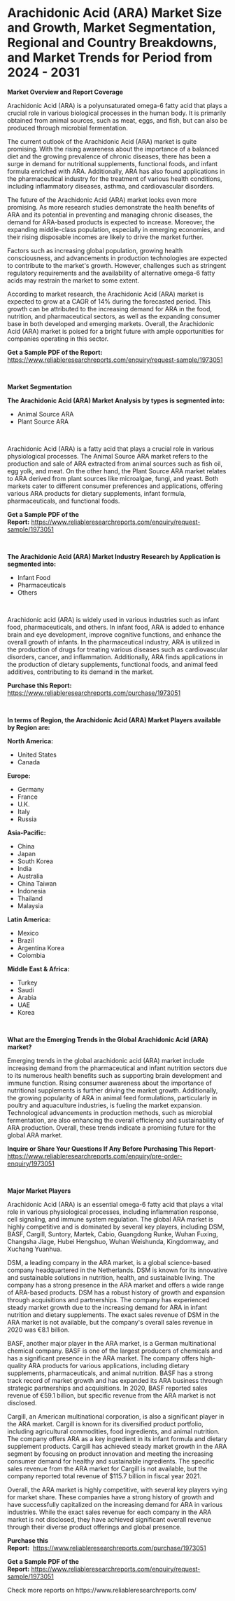 <p><h1>Arachidonic Acid (ARA) Market Size and Growth, Market Segmentation, Regional and Country Breakdowns, and Market Trends for Period from 2024 -  2031</h1></p><p><strong>Market Overview and Report Coverage</strong></p>
<p><p>Arachidonic Acid (ARA) is a polyunsaturated omega-6 fatty acid that plays a crucial role in various biological processes in the human body. It is primarily obtained from animal sources, such as meat, eggs, and fish, but can also be produced through microbial fermentation.</p><p>The current outlook of the Arachidonic Acid (ARA) market is quite promising. With the rising awareness about the importance of a balanced diet and the growing prevalence of chronic diseases, there has been a surge in demand for nutritional supplements, functional foods, and infant formula enriched with ARA. Additionally, ARA has also found applications in the pharmaceutical industry for the treatment of various health conditions, including inflammatory diseases, asthma, and cardiovascular disorders.</p><p>The future of the Arachidonic Acid (ARA) market looks even more promising. As more research studies demonstrate the health benefits of ARA and its potential in preventing and managing chronic diseases, the demand for ARA-based products is expected to increase. Moreover, the expanding middle-class population, especially in emerging economies, and their rising disposable incomes are likely to drive the market further.</p><p>Factors such as increasing global population, growing health consciousness, and advancements in production technologies are expected to contribute to the market's growth. However, challenges such as stringent regulatory requirements and the availability of alternative omega-6 fatty acids may restrain the market to some extent.</p><p>According to market research, the Arachidonic Acid (ARA) market is expected to grow at a CAGR of 14% during the forecasted period. This growth can be attributed to the increasing demand for ARA in the food, nutrition, and pharmaceutical sectors, as well as the expanding consumer base in both developed and emerging markets. Overall, the Arachidonic Acid (ARA) market is poised for a bright future with ample opportunities for companies operating in this sector.</p></p>
<p><strong>Get a Sample PDF of the Report:</strong> <a href="https://www.reliableresearchreports.com/enquiry/request-sample/1973051">https://www.reliableresearchreports.com/enquiry/request-sample/1973051</a></p>
<p>&nbsp;</p>
<p><strong>Market Segmentation</strong></p>
<p><strong>The Arachidonic Acid (ARA) Market Analysis by types is segmented into:</strong></p>
<p><ul><li>Animal Source ARA</li><li>Plant Source ARA</li></ul></p>
<p>&nbsp;</p>
<p><p>Arachidonic Acid (ARA) is a fatty acid that plays a crucial role in various physiological processes. The Animal Source ARA market refers to the production and sale of ARA extracted from animal sources such as fish oil, egg yolk, and meat. On the other hand, the Plant Source ARA market relates to ARA derived from plant sources like microalgae, fungi, and yeast. Both markets cater to different consumer preferences and applications, offering various ARA products for dietary supplements, infant formula, pharmaceuticals, and functional foods.</p></p>
<p><strong>Get a Sample PDF of the Report:</strong>&nbsp;<a href="https://www.reliableresearchreports.com/enquiry/request-sample/1973051">https://www.reliableresearchreports.com/enquiry/request-sample/1973051</a></p>
<p>&nbsp;</p>
<p><strong>The Arachidonic Acid (ARA) Market Industry Research by Application is segmented into:</strong></p>
<p><ul><li>Infant Food</li><li>Pharmaceuticals</li><li>Others</li></ul></p>
<p>&nbsp;</p>
<p><p>Arachidonic acid (ARA) is widely used in various industries such as infant food, pharmaceuticals, and others. In infant food, ARA is added to enhance brain and eye development, improve cognitive functions, and enhance the overall growth of infants. In the pharmaceutical industry, ARA is utilized in the production of drugs for treating various diseases such as cardiovascular disorders, cancer, and inflammation. Additionally, ARA finds applications in the production of dietary supplements, functional foods, and animal feed additives, contributing to its demand in the market.</p></p>
<p><strong>Purchase this Report:</strong>&nbsp; <a href="https://www.reliableresearchreports.com/purchase/1973051">https://www.reliableresearchreports.com/purchase/1973051</a></p>
<p>&nbsp;</p>
<p><strong>In terms of Region, the Arachidonic Acid (ARA) Market Players available by Region are:</strong></p>
<p>
    <p> <strong> North America: </strong>
        <ul>
            <li>United States</li>
            <li>Canada</li>
        </ul>
        </p> 
    <p> <strong> Europe: </strong>
        <ul>
            <li>Germany</li>
            <li>France</li>
            <li>U.K.</li>
            <li>Italy</li>
            <li>Russia</li>
        </ul>
        </p> 
    <p> <strong> Asia-Pacific: </strong>
        <ul>
            <li>China</li>
            <li>Japan</li>
            <li>South Korea</li>
            <li>India</li>
            <li>Australia</li>
            <li>China Taiwan</li>
            <li>Indonesia</li>
            <li>Thailand</li>
            <li>Malaysia</li>
        </ul>
        </p> 
    <p> <strong> Latin America: </strong>
        <ul>
            <li>Mexico</li>
            <li>Brazil</li>
            <li>Argentina Korea</li>
            <li>Colombia</li>
        </ul>
        </p> 
    <p> <strong> Middle East & Africa: </strong>
        <ul>
            <li>Turkey</li>
            <li>Saudi</li>
            <li>Arabia</li>
            <li>UAE</li>
            <li>Korea</li>
        </ul>
    </p>
    </p>
<p>&nbsp;</p>
<p><strong>What are the Emerging Trends in the Global Arachidonic Acid (ARA) market?</strong></p>
<p><p>Emerging trends in the global arachidonic acid (ARA) market include increasing demand from the pharmaceutical and infant nutrition sectors due to its numerous health benefits such as supporting brain development and immune function. Rising consumer awareness about the importance of nutritional supplements is further driving the market growth. Additionally, the growing popularity of ARA in animal feed formulations, particularly in poultry and aquaculture industries, is fueling the market expansion. Technological advancements in production methods, such as microbial fermentation, are also enhancing the overall efficiency and sustainability of ARA production. Overall, these trends indicate a promising future for the global ARA market.</p></p>
<p><strong>Inquire or Share Your Questions If Any Before Purchasing This Report</strong>- <a href="https://www.reliableresearchreports.com/enquiry/pre-order-enquiry/1973051">https://www.reliableresearchreports.com/enquiry/pre-order-enquiry/1973051</a></p>
<p>&nbsp;</p>
<p><strong>Major Market Players</strong></p>
<p><p>Arachidonic Acid (ARA) is an essential omega-6 fatty acid that plays a vital role in various physiological processes, including inflammation response, cell signaling, and immune system regulation. The global ARA market is highly competitive and is dominated by several key players, including DSM, BASF, Cargill, Suntory, Martek, Cabio, Guangdong Runke, Wuhan Fuxing, Changsha Jiage, Hubei Hengshuo, Wuhan Weishunda, Kingdomway, and Xuchang Yuanhua. </p><p>DSM, a leading company in the ARA market, is a global science-based company headquartered in the Netherlands. DSM is known for its innovative and sustainable solutions in nutrition, health, and sustainable living. The company has a strong presence in the ARA market and offers a wide range of ARA-based products. DSM has a robust history of growth and expansion through acquisitions and partnerships. The company has experienced steady market growth due to the increasing demand for ARA in infant nutrition and dietary supplements. The exact sales revenue of DSM in the ARA market is not available, but the company's overall sales revenue in 2020 was €8.1 billion.</p><p>BASF, another major player in the ARA market, is a German multinational chemical company. BASF is one of the largest producers of chemicals and has a significant presence in the ARA market. The company offers high-quality ARA products for various applications, including dietary supplements, pharmaceuticals, and animal nutrition. BASF has a strong track record of market growth and has expanded its ARA business through strategic partnerships and acquisitions. In 2020, BASF reported sales revenue of €59.1 billion, but specific revenue from the ARA market is not disclosed.</p><p>Cargill, an American multinational corporation, is also a significant player in the ARA market. Cargill is known for its diversified product portfolio, including agricultural commodities, food ingredients, and animal nutrition. The company offers ARA as a key ingredient in its infant formula and dietary supplement products. Cargill has achieved steady market growth in the ARA segment by focusing on product innovation and meeting the increasing consumer demand for healthy and sustainable ingredients. The specific sales revenue from the ARA market for Cargill is not available, but the company reported total revenue of $115.7 billion in fiscal year 2021.</p><p>Overall, the ARA market is highly competitive, with several key players vying for market share. These companies have a strong history of growth and have successfully capitalized on the increasing demand for ARA in various industries. While the exact sales revenue for each company in the ARA market is not disclosed, they have achieved significant overall revenue through their diverse product offerings and global presence.</p></p>
<p><strong>Purchase this Report:</strong>&nbsp;&nbsp;<a href="https://www.reliableresearchreports.com/purchase/1973051">https://www.reliableresearchreports.com/purchase/1973051</a></p>
<p></p>
<p><strong>Get a Sample PDF of the Report:</strong>&nbsp;<a href="https://www.reliableresearchreports.com/enquiry/request-sample/1973051">https://www.reliableresearchreports.com/enquiry/request-sample/1973051</a></p>
<p>Check more reports on https://www.reliableresearchreports.com/</p>